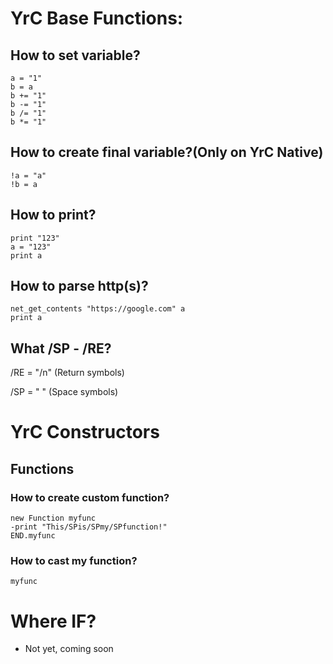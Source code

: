 # YrC Base Functions:
## How to set variable?
```
a = "1"
b = a
b += "1"
b -= "1"
b /= "1"
b *= "1"
```
## How to create final variable?(Only on YrC Native)
```
!a = "a"
!b = a
```
## How to print?
```
print "123"
a = "123"
print a
```
## How to parse http(s)?
```
net_get_contents "https://google.com" a
print a
```
## What /SP - /RE?
/RE = "/n" (Return symbols)

/SP = " " (Space symbols)

# YrC Constructors
## Functions
### How to create custom function?
```
new Function myfunc
-print "This/SPis/SPmy/SPfunction!"
END.myfunc
```
### How to cast my function?
```
myfunc
```
# Where IF?
* Not yet, coming soon
